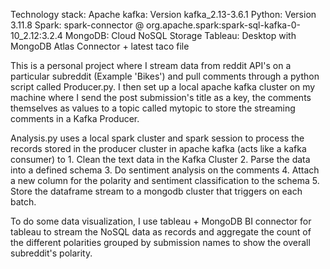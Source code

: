Technology stack:
Apache kafka: Version kafka_2.13-3.6.1
Python: Version 3.11.8
Spark: spark-connector @ org.apache.spark:spark-sql-kafka-0-10_2.12:3.2.4
MongoDB: Cloud NoSQL Storage
Tableau: Desktop with MongoDB Atlas Connector + latest taco file




This is a personal project where I stream data from reddit API's on a particular subreddit (Example 'Bikes') and pull comments through a python script called Producer.py. 
I then set up a local apache kafka cluster on my machine where I send the post submission's title as a key, the comments themselves as values to a topic called mytopic to store the streaming
comments in a Kafka Producer.

Analysis.py uses a local spark cluster and spark session to process the records stored in the producer cluster in apache kafka (acts like a kafka consumer) to
        1. Clean the text data in the Kafka Cluster
        2. Parse the data into a defined schema 
        3. Do sentiment analysis on the comments
        4. Attach a new column for the polarity and sentiment classification to the schema
        5. Store the dataframe stream to a mongodb cluster that triggers on each batch. 

To do some data visualization, I use tableau + MongoDB BI connector for tableau to stream the NoSQL data as records and aggregate the count of the different polarities 
grouped by submission names to show the overall subreddit's polarity.
